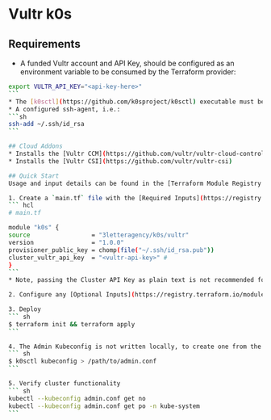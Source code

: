 # Vultr k0s

## Requirements
  * A funded Vultr account and API Key, should be configured as an environment variable to be consumed by the Terraform provider:
  ````sh
  export VULTR_API_KEY="<api-key-here>"
  ```
  * The [k0sctl](https://github.com/k0sproject/k0sctl) executable must be installed and in your executable path.
  * A configured ssh-agent, i.e.:
  ```sh
  ssh-add ~/.ssh/id_rsa
  ```

## Cloud Addons
  * Installs the [Vultr CCM](https://github.com/vultr/vultr-cloud-controller-manager)
  * Installs the [Vultr CSI](https://github.com/vultr/vultr-csi)

## Quick Start
Usage and input details can be found in the [Terraform Module Registry Docs](https://registry.terraform.io/modules/3letteragency/k0s/vultr/latest), or use the quickstart below.

1. Create a `main.tf` file with the [Required Inputs](https://registry.terraform.io/modules/3letteragency/k0s/vultr/latest?tab=inputs#required-inputs):
``` hcl
# main.tf

module "k0s" {
  source                 = "3letteragency/k0s/vultr"
  version                = "1.0.0"
  provisioner_public_key = chomp(file("~/.ssh/id_rsa.pub")) 
  cluster_vultr_api_key  = "<vultr-api-key>" # 
}
```
  * Note, passing the Cluster API Key as plain text is not recommended for anything beyond testing, use an environment variable as described [here](https://www.terraform.io/docs/cli/config/environment-variables.html#tf_var_name).

2. Configure any [Optional Inputs](https://registry.terraform.io/modules/vultr/condor/vultr/latest?tab=inputs#optional-inputs) if you wish to change from the defaults.

3. Deploy
``` sh
$ terraform init && terraform apply
```

4. The Admin Kubeconfig is not written locally, to create one from the Terraform working directory directory use k0sctl:
``` sh
$ k0sctl kubeconfig > /path/to/admin.conf
```

5. Verify cluster functionality
``` sh
kubectl --kubeconfig admin.conf get no 
kubectl --kubeconfig admin.conf get po -n kube-system
```
